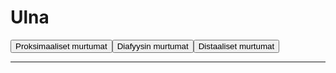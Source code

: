 # Ulna

<button id="proksulna">Proksimaaliset murtumat</button><button id="diaulna">Diafyysin murtumat</button><button id="distulna">Distaaliset murtumat</button>

---